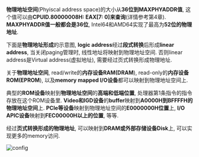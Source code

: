 **物理地址空间**(Phyiscal address space)的大小从**36位到MAXPHYADDR值**, 这个值可以由**CPUID.80000008H: EAX[7: 0]来查询**(详情参考第4章). **MAXPHYADDR值一般都会是36位**, Intel64和AMD64实现了最高为**52位的物理地址**. 

下面是**物理地址形成**的示意图, **logic address**经过**段式转换**后形成**linear address**, 当关闭paging管理时, 线性地址将映射到物理地址空间. 否则linear address是Virtual address(虚拟地址), 需要经过页式转换形成物理地址. 

关于**物理地址空间**, read/write的**内存设备RAM(DRAM**), read\-only的**内存设备ROM(EPROM**), 以及**memory mapped I/O设备**都可以映射到物理地址空间上. 

典型的**ROM设备**映射到**物理地址空间**的**高端和低端位置**, 处理器第1条指令的指令存放在这个ROM设备里. **Video和IGD设备**的**buffer**映射到**A0000H到BFFFFH的物理地址空间**上. **PCIe等设备**映射到物理地址空间的**E0000000H位置**上, **I/O APIC设备**映射到**FEC00000H以上的位置**, 等等. 

经过**页式转换形成的物理地址**, 可以映射到**DRAM或外部存储设备Disk**上, 可以实现更多的memory访问. 

![config](./images/3.png)